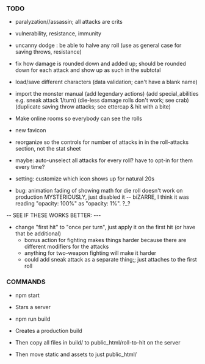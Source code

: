 
### TODO

- paralyzation//assassin; all attacks are crits
- vulnerability, resistance, immunity
- uncanny dodge : be able to halve any roll
  (use as general case for saving throws, resistance)

- fix how damage is rounded down and added up; should be rounded down for each attack and show up as such in the subtotal

- load/save different characters
  (data validation; can't have a blank name)

- import the monster manual
  (add legendary actions)
  (add special_abilities e.g. sneak attack 1/turn)
  (die-less damage rolls don't work; see crab)
  (duplicate saving throw attacks; see ettercap & hit with a bite)

- Make online rooms so everybody can see the rolls

- new favicon

- reorganize so the controls for number of attacks in in the roll-attacks section, not the stat sheet

- maybe: auto-unselect all attacks for every roll? have to opt-in for them every time?
- setting: customize which icon shows up for natural 20s

- bug: animation fading of showing math for die roll doesn't work on production MYSTERIOUSLY, just disabled it
  -- biZARRE, I think it was reading "opacity: 100%" as "opacity: 1%". ?_?




-- SEE IF THESE WORKS BETTER: ---
- change "first hit" to "once per turn", just apply it on the first hit (or have that be additional)
	- bonus action for fighting makes things harder because there are different modifiers for the attacks
	- anything for two-weapon fighting will make it harder
	- could add sneak attack as a separate thing;; just attaches to the first roll

### COMMANDS

- npm start
- Stars a server

- npm run build
- Creates a production build
- Then copy all files in build/ to public_html/roll-to-hit on the server
- Then move static and assets to just public_html/

